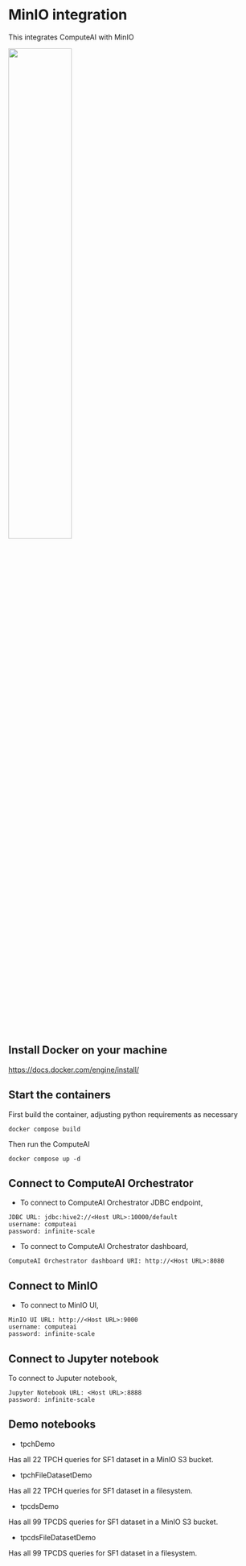 # MinIO integration

This integrates ComputeAI with MinIO

<div align="left">
      <a href="https://www.youtube.com/watch?v=Mo8F99UzHrs">
         <img src="https://img.youtube.com/vi/Mo8F99UzHrs/0.jpg" style="width:50%;">
      </a>
</div>

## Install Docker on your machine

https://docs.docker.com/engine/install/

## Start the containers

First build the container, adjusting python requirements as necessary

```{bash}
docker compose build
```

Then run the ComputeAI
```{bash}
docker compose up -d
```

## Connect to ComputeAI Orchestrator

- To connect to ComputeAI Orchestrator JDBC endpoint,

```{bash}
JDBC URL: jdbc:hive2://<Host URL>:10000/default
username: computeai
password: infinite-scale
```

- To connect to ComputeAI Orchestrator dashboard,

```{bash}
ComputeAI Orchestrator dashboard URI: http://<Host URL>:8080
```

## Connect to MinIO

- To connect to MinIO UI,

```{bash}
MinIO UI URL: http://<Host URL>:9000
username: computeai
password: infinite-scale
```

## Connect to Jupyter notebook

To connect to Juputer notebook, 

```{bash}
Jupyter Notebook URL: <Host URL>:8888
password: infinite-scale
```

## Demo notebooks

- tpchDemo

Has all 22 TPCH queries for SF1 dataset in a MinIO S3 bucket.

- tpchFileDatasetDemo

Has all 22 TPCH queries for SF1 dataset in a filesystem.

- tpcdsDemo

Has all 99 TPCDS queries for SF1 dataset in a MinIO S3 bucket.

- tpcdsFileDatasetDemo

Has all 99 TPCDS queries for SF1 dataset in a filesystem.
